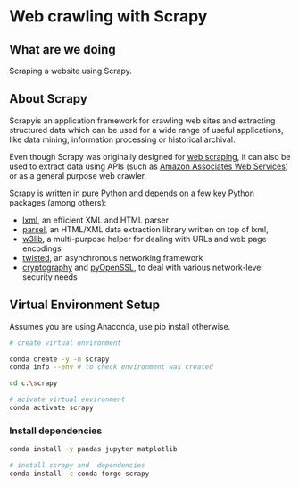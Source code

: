 # Web crawling with Scrapy

## What are we doing

Scraping a website using Scrapy.

## About Scrapy

Scrapyis an application framework for crawling web sites and extracting structured data which can be used for a wide range of useful applications, like data mining, information processing or historical archival.

Even though Scrapy was originally designed for [web scraping](https://en.wikipedia.org/wiki/Web_scraping), it can also be used to extract data using APIs (such as [Amazon Associates Web Services](https://affiliate-program.amazon.com/gp/advertising/api/detail/main.html)) or as a general purpose web crawler.

Scrapy is written in pure Python and depends on a few key Python packages (among others):

- [lxml](https://lxml.de/index.html), an efficient XML and HTML parser
- [parsel](https://pypi.org/project/parsel/), an HTML/XML data extraction library written on top of lxml,
- [w3lib](https://pypi.org/project/w3lib/), a multi-purpose helper for dealing with URLs and web page encodings
- [twisted](https://twistedmatrix.com/trac/), an asynchronous networking framework
- [cryptography](https://cryptography.io/en/latest/) and [pyOpenSSL](https://pypi.org/project/pyOpenSSL/), to deal with various network-level security needs


## Virtual Environment Setup

Assumes you are using Anaconda, use pip install otherwise.

```bash
# create virtual environment

conda create -y -n scrapy 
conda info --env # to check environment was created

cd c:\scrapy

# acivate virtual environment
conda activate scrapy

```

### Install dependencies

```bash
conda install -y pandas jupyter matplotlib 

# install scrapy and  dependencies 
conda install -c conda-forge scrapy

```

